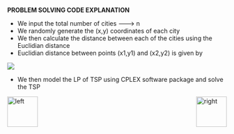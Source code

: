 
<b>PROBLEM SOLVING CODE EXPLANATION</b>

- We input the total number of cities --->  n 
- We randomly generate the (x,y) coordinates of each city
- We then calculate the distance between each of the cities using the Euclidian distance 
- Euclidian distance between points  (x1,y1) and (x2,y2) is given by 

<img src="https://cloud.githubusercontent.com/assets/14101008/11611644/4315478e-9b95-11e5-9cd7-74f4e7b7f2fb.PNG"></img>

- We then model the LP of TSP using CPLEX software package and solve the TSP
 

[<img align="left" alt="left" src="https://cloud.githubusercontent.com/assets/14101008/11165526/091b197c-8acf-11e5-8ac1-3a1e5042ed78.png" width="70" height="70"></img>](https://github.com/vaishnaviviswanathan/LPproject/blob/master/7.md)
[<img align="right" alt="right" src="https://cloud.githubusercontent.com/assets/14101008/11165527/0a4289a2-8acf-11e5-8378-c5e3a55ab4dc.png" width="70" height="70"></img>](https://github.com/vaishnaviviswanathan/LPproject/blob/master/9.md)

